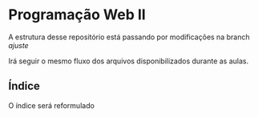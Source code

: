 # Programação Web II

A estrutura desse repositório está passando por modificações na branch *ajuste*

Irá seguir o mesmo fluxo dos arquivos disponibilizados durante as aulas. 

## Índice

O índice será reformulado


